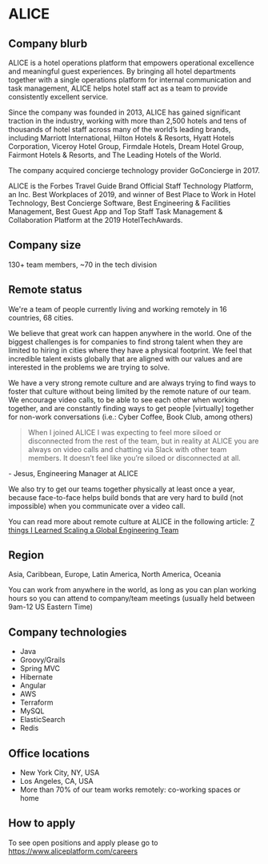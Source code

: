 # ALICE

## Company blurb

ALICE is a hotel operations platform that empowers operational excellence and meaningful guest experiences. By bringing all hotel departments together with a single operations platform for internal communication and task management, ALICE helps hotel staff act as a team to provide consistently excellent service.

Since the company was founded in 2013, ALICE has gained significant traction in the industry, working with more than 2,500 hotels and tens of thousands of hotel staff across many of the world’s leading brands, including Marriott International, Hilton Hotels & Resorts, Hyatt Hotels Corporation, Viceroy Hotel Group, Firmdale Hotels, Dream Hotel Group, Fairmont Hotels & Resorts, and The Leading Hotels of the World.

The company acquired concierge technology provider GoConcierge in 2017.

ALICE is the Forbes Travel Guide Brand Official Staff Technology Platform, an Inc. Best Workplaces of 2019, and winner of Best Place to Work in Hotel Technology, Best Concierge Software, Best Engineering & Facilities Management, Best Guest App and Top Staff Task Management & Collaboration Platform at the 2019 HotelTechAwards.

## Company size

130+ team members, ~70 in the tech division

## Remote status

We're a team of people currently living and working remotely in 16 countries, 68 cities.

We believe that great work can happen anywhere in the world. One of the biggest challenges is for companies to find strong talent when they are limited to hiring in cities where they have a physical footprint. We feel that incredible talent exists globally that are aligned with our values and are interested in the problems we are trying to solve.

We have a very strong remote culture and are always trying to find ways to foster that culture without being limited by the remote nature of our team. We encourage video calls, to be able to see each other when working together, and are constantly finding ways to get people [virtually] together for non-work conversations (i.e.: Cyber Coffee, Book Club, among others)

> When I joined ALICE I was expecting to feel more siloed or disconnected from the rest of the team, but in reality at ALICE you are always on video calls and chatting via Slack with other team members. It doesn’t feel like you’re siloed or disconnected at all.

\- Jesus, Engineering Manager at ALICE

We also try to get our teams together physically at least once a year, because face-to-face helps build bonds that are very hard to build (not impossible) when you communicate over a video call.

You can read more about remote culture at ALICE in the following article: [7 things I Learned Scaling a Global Engineering Team](https://medium.com/@rafael.neves/7-things-i-learned-scaling-a-global-engineering-team-8d8be698986f?sk=d93ed5d8ea80c371a021b632084c0ad4)


## Region

Asia, Caribbean, Europe, Latin America, North America, Oceania

You can work from anywhere in the world, as long as you can plan working hours so you can attend to company/team meetings (usually held between 9am-12 US Eastern Time)

## Company technologies

* Java
* Groovy/Grails
* Spring MVC
* Hibernate
* Angular
* AWS
* Terraform
* MySQL
* ElasticSearch
* Redis


## Office locations

- New York City, NY, USA
- Los Angeles, CA, USA
- More than 70% of our team works remotely: co-working spaces or home

## How to apply

To see open positions and apply please go to https://www.aliceplatform.com/careers
